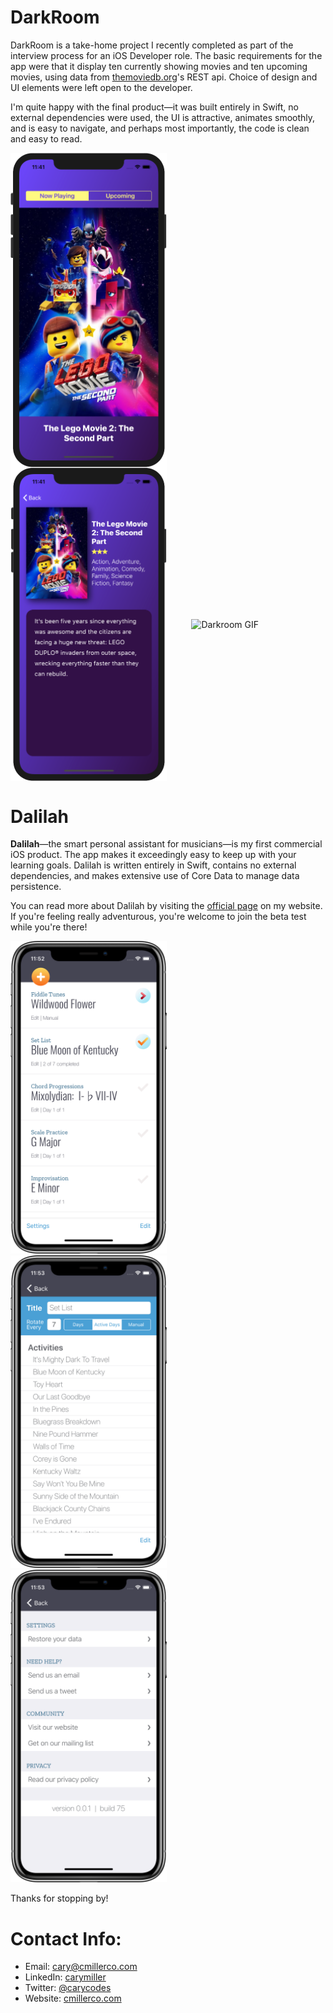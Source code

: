<!-- # Hello!
*Thanks for stopping by*. This repo serves as a kind of ever-changing portfolio of projects I'm currently excited about; please feel free to look around. -->

# DarkRoom
DarkRoom is a take-home project I recently completed as part of the interview process for an iOS Developer role. The basic requirements for the app were that it display ten currently showing movies and ten upcoming movies, using data from [themoviedb.org](https://www.themoviedb.org/)'s REST api. Choice of design and UI elements were left open to the developer.

I'm quite happy with the final product—it was built entirely in Swift, no external dependencies were used, the UI is attractive, animates smoothly, and is easy to navigate, and perhaps most importantly, the code is clean and easy to read.

<img src="Images/DarkRoomMaster.png" width="250" align="center" title="Darkroom GIF">&nbsp;&nbsp;&nbsp;&nbsp;&nbsp;&nbsp;&nbsp;&nbsp;&nbsp;&nbsp;<img src="Images/DarkRoomDetail.png" width="250" align="center" title="Darkroom GIF">&nbsp;&nbsp;&nbsp;&nbsp;&nbsp;&nbsp;&nbsp;&nbsp;&nbsp;&nbsp;<img src="Images/Darkroom.gif" width="250" align="center" title="Darkroom GIF">

# Dalilah
**Dalilah**—the smart personal assistant for musicians—is my first commercial iOS product. The app makes it exceedingly easy to keep up with your learning goals. Dalilah is written entirely in Swift, contains no external dependencies, and makes extensive use of Core Data to manage data persistence.

You can read more about Dalilah by visiting the [official page](https://cmillerco.com/dalilah) on my website. If you're feeling really adventurous, you're welcome to join the beta test while you're there!

<img src="promo/iPhone X-01MasterScreen_framed.png" width="250" title="iPhone X">&nbsp;&nbsp;&nbsp;&nbsp;&nbsp;&nbsp;&nbsp;&nbsp;&nbsp;&nbsp;<img src="promo/iPhone X-02DetailScreen_framed.png" width="250" title="iPhone X">&nbsp;&nbsp;&nbsp;&nbsp;&nbsp;&nbsp;&nbsp;&nbsp;&nbsp;&nbsp;<img src="promo/iPhone X-03SettingsScreen_framed.png" width="250" title="iPhone X">

<!-- # Longboard
If you'd like to see what else I've been working on, I recommend taking a look at [**Swift CoreRestore**](https://github.com/cmilr/swift-core-restore)—a library I've recently created for adding easy Core Data **backup and restore** functionality to iOS apps. CoreRestore is a work-in-progress, but I'm proud of its simple API, light-weight nature, and the fact that it solves a problem many Swift developers experience.

You might also be interested in [**Swift DateKit**](https://github.com/cmilr/swift-datekit), my library for easily mocking dates and times in Xcode unit and UI tests. Don't be fooled by its small size—**DateKit** is a compact, highly effective set of methods and classes for testing date-critical iOS apps.

Ok, ***I know you're busy***, so thanks again for stopping by—I appreciate your time and interest.  -->
Thanks for stopping by!
# Contact Info:

- Email: cary@cmillerco.com
- LinkedIn: [carymiller](https://www.linkedin.com/in/carymiller/)
- Twitter: [@carycodes](https://twitter.com/carycodes)
- Website: [cmillerco.com](https://cmillerco.com)
